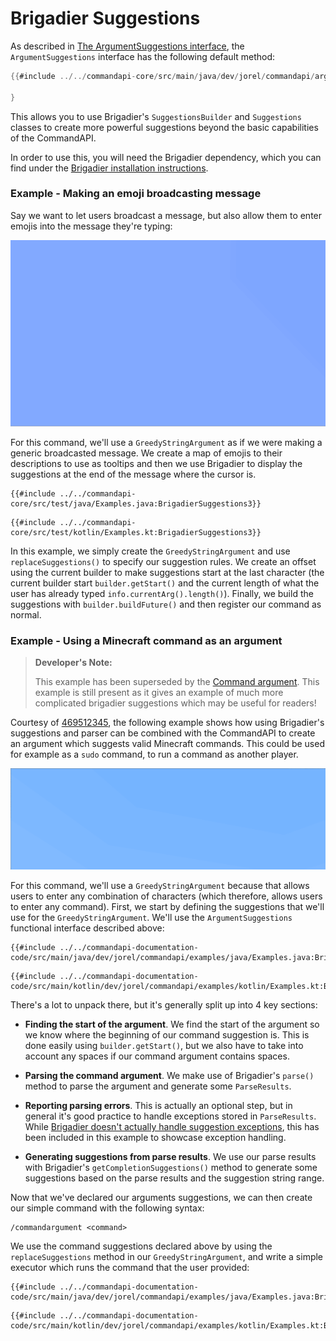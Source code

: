 # Brigadier Suggestions

As described in [The ArgumentSuggestions interface](./argumentsuggestions.md#the-argumentsuggestions-interface), the `ArgumentSuggestions` interface has the following default method:

```java
{{#include ../../commandapi-core/src/main/java/dev/jorel/commandapi/arguments/ArgumentSuggestions.java:Declaration}}

}
```

This allows you to use Brigadier's `SuggestionsBuilder` and `Suggestions` classes to create more powerful suggestions beyond the basic capabilities of the CommandAPI.

In order to use this, you will need the Brigadier dependency, which you can find under the [Brigadier installation instructions](https://github.com/Mojang/brigadier#installation).

<div class="example">

### Example - Making an emoji broadcasting message

Say we want to let users broadcast a message, but also allow them to enter emojis into the message they're typing:

![A gif showcasing a command where emojis are suggested when typing a message](./images/emojimsg.gif)

For this command, we'll use a `GreedyStringArgument` as if we were making a generic broadcasted message. We create a map of emojis to their descriptions to use as tooltips and then we use Brigadier to display the suggestions at the end of the message where the cursor is.

<div class="multi-pre">

```java,Java
{{#include ../../commandapi-core/src/test/java/Examples.java:BrigadierSuggestions3}}
```

```kotlin,Kotlin
{{#include ../../commandapi-core/src/test/kotlin/Examples.kt:BrigadierSuggestions3}}
```

</div>

In this example, we simply create the `GreedyStringArgument` and use `replaceSuggestions()` to specify our suggestion rules. We create an offset using the current builder to make suggestions start at the last character (the current builder start `builder.getStart()` and the current length of what the user has already typed `info.currentArg().length()`). Finally, we build the suggestions with `builder.buildFuture()` and then register our command as normal.

</div>

<div class="example">

### Example - Using a Minecraft command as an argument

> **Developer's Note:**
>
> This example has been superseded by the [Command argument](./commandarguments.md). This example is still present as it gives an example of much more complicated brigadier suggestions which may be useful for readers!

Courtesy of [469512345](https://github.com/469512345), the following example shows how using Brigadier's suggestions and parser can be combined with the CommandAPI to create an argument which suggests valid Minecraft commands. This could be used for example as a `sudo` command, to run a command as another player.

![A gif showcasing a command suggestion for the /give command](./images/commandargument.gif)

For this command, we'll use a `GreedyStringArgument` because that allows users to enter any combination of characters (which therefore, allows users to enter any command). First, we start by defining the suggestions that we'll use for the `GreedyStringArgument`. We'll use the `ArgumentSuggestions` functional interface described above:

<div class="multi-pre">

```java,Java
{{#include ../../commandapi-documentation-code/src/main/java/dev/jorel/commandapi/examples/java/Examples.java:BrigadierSuggestions1}}
```

```kotlin,Kotlin
{{#include ../../commandapi-documentation-code/src/main/kotlin/dev/jorel/commandapi/examples/kotlin/Examples.kt:BrigadierSuggestions1}}
```

</div>

There's a lot to unpack there, but it's generally split up into 4 key sections:

- **Finding the start of the argument**. We find the start of the argument so we know where the beginning of our command suggestion is. This is done easily using `builder.getStart()`, but we also have to take into account any spaces if our command argument contains spaces.

- **Parsing the command argument**. We make use of Brigadier's `parse()` method to parse the argument and generate some `ParseResults`.

- **Reporting parsing errors**. This is actually an optional step, but in general it's good practice to handle exceptions stored in `ParseResults`. While [Brigadier doesn't actually handle suggestion exceptions](https://github.com/Mojang/brigadier/blob/master/src/main/java/com/mojang/brigadier/CommandDispatcher.java#L599), this has been included in this example to showcase exception handling.

- **Generating suggestions from parse results**. We use our parse results with Brigadier's `getCompletionSuggestions()` method to generate some suggestions based on the parse results and the suggestion string range.

Now that we've declared our arguments suggestions, we can then create our simple command with the following syntax:

```mccmd
/commandargument <command>
```

We use the command suggestions declared above by using the `replaceSuggestions` method in our `GreedyStringArgument`, and write a simple executor which runs the command that the user provided:

<div class="multi-pre">

```java,Java
{{#include ../../commandapi-documentation-code/src/main/java/dev/jorel/commandapi/examples/java/Examples.java:BrigadierSuggestions2}}
```

```kotlin,Kotlin
{{#include ../../commandapi-documentation-code/src/main/kotlin/dev/jorel/commandapi/examples/kotlin/Examples.kt:BrigadierSuggestions2}}
```

</div>

</div>
